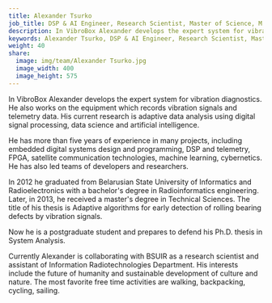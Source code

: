 ```yaml
---
title: Alexander Tsurko
job_title: DSP & AI Engineer, Research Scientist, Master of Science, M.Sc., Ph.D. student
description: In VibroBox Alexander develops the expert system for vibration diagnostics. He also works on the equipment which records vibration signals and telemetry data.
keywords: Alexander Tsurko, DSP & AI Engineer, Research Scientist, Master of Science, M.Sc., Ph.D. student, VibroBox
weight: 40
share:
  image: img/team/Alexander Tsurko.jpg
  image_width: 400
  image_height: 575
---
```

In VibroBox Alexander develops the expert system for vibration diagnostics. He also works on the equipment which records vibration signals and telemetry data. His current research is adaptive data analysis using digital signal processing, data science and artificial intelligence.

He has more than five years of experience in many projects, including embedded digital systems design and programming, DSP and telemetry, FPGA, satellite communication technologies, machine learning, cybernetics. He has also led teams of developers and researchers.

In 2012 he graduated from Belarusian State University of Informatics and Radioelectronics with a bachelor's degree in Radioinformatics engineering. Later, in 2013, he received a master's degree in Technical Sciences. The title of his thesis is Adaptive algorithms for early detection of rolling bearing defects by vibration signals.

Now he is a postgraduate student and prepares to defend his Ph.D. thesis in System Analysis.

Currently Alexander is collaborating with BSUIR as a research scientist and assistant of Information Radiotechnologies Department.  His interests include the future of humanity and sustainable development of culture and nature. The most favorite free time activities are walking, backpacking, cycling, sailing.

